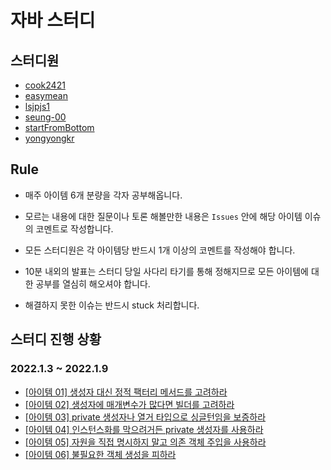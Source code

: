 # 자바 스터디

## 스터디원

- [cook2421](https://github.com/cook2421)
- [easymean](https://github.com/easymean)
- [lsjpjs1](https://github.com/lsjpjs1)
- [seung-00](https://github.com/seung-00)
- [startFromBottom](https://github.com/startFromBottom)
- [yongyongkr](https://github.com/yongyongkr)

## Rule

- 매주 아이템 6개 분량을 각자 공부해옵니다.

- 모르는 내용에 대한 질문이나 토론 해볼만한 내용은 `Issues` 안에 해당 아이템 이슈의 코멘트로 작성합니다.

- 모든 스터디원은 각 아이템당 반드시 1개 이상의 코멘트를 작성해야 합니다.

- 10분 내외의 발표는 스터디 당일 사다리 타기를 통해 정해지므로 모든 아이템에 대한 공부를 열심히 해오셔야 합니다.

- 해결하지 못한 이슈는 반드시 stuck 처리합니다.

## 스터디 진행 상황

### 2022.1.3 ~ 2022.1.9

- [[아이템 01] 생성자 대신 정적 팩터리 메서드를 고려하라](https://github.com/yongyongkr/Effective_Java/issues/1)
- [[아이템 02] 생성자에 매개변수가 많다면 빌더를 고려하라](https://github.com/yongyongkr/Effective_Java/issues/2)
- [[아이템 03] private 생성자나 열거 타입으로 싱글턴임을 보증하라](https://github.com/yongyongkr/Effective_Java/issues/3)
- [[아이템 04] 인스턴스화를 막으려거든 private 생성자를 사용하라](https://github.com/yongyongkr/Effective_Java/issues/4)
- [[아이템 05] 자원을 직접 명시하지 말고 의존 객체 주입을 사용하라](https://github.com/yongyongkr/Effective_Java/issues/5)
- [[아이템 06] 불필요한 객체 생성을 피하라](https://github.com/yongyongkr/Effective_Java/issues/6)
